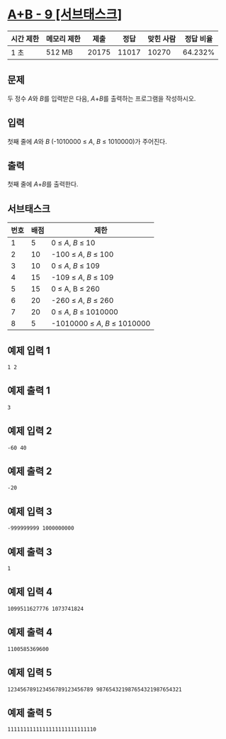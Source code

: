 

# [A+B - 9 [서브태스크]](https://www.acmicpc.net/problem/15740)

| 시간 제한 | 메모리 제한 | 제출 | 정답 | 맞힌 사람 | 정답 비율 |
| --- | --- | --- | --- | --- | --- |
| 1 초 | 512 MB | 20175 | 11017 | 10270 | 64.232% |

## 문제

두 정수 *A*와 *B*를 입력받은 다음, *A*+*B*를 출력하는 프로그램을 작성하시오.

## 입력

첫째 줄에 *A*와 *B* (-1010000 ≤ *A*, *B* ≤ 1010000)가 주어진다.

## 출력

첫째 줄에 *A*+*B*를 출력한다.

## 서브태스크

| 번호 | 배점 | 제한 |
| --- | --- | --- |
| 1 | 5 | 0 ≤ *A*, *B* ≤ 10 |
| 2 | 10 | -100 ≤ *A*, *B* ≤ 100 |
| 3 | 10 | 0 ≤ *A*, *B* ≤ 109 |
| 4 | 15 | -109 ≤ *A*, *B* ≤ 109 |
| 5 | 15 | 0 ≤ A, B ≤ 260 |
| 6 | 20 | -260 ≤ *A*, *B* ≤ 260 |
| 7 | 20 | 0 ≤ *A*, *B* ≤ 1010000 |
| 8 | 5 | -1010000 ≤ *A*, *B* ≤ 1010000 |

## 예제 입력 1

```
1 2

```

## 예제 출력 1

```
3

```

## 예제 입력 2

```
-60 40

```

## 예제 출력 2

```
-20

```

## 예제 입력 3

```
-999999999 1000000000

```

## 예제 출력 3

```
1

```

## 예제 입력 4

```
1099511627776 1073741824
```

## 예제 출력 4

```
1100585369600

```

## 예제 입력 5

```
123456789123456789123456789 987654321987654321987654321

```

## 예제 출력 5

```
1111111111111111111111111110
```
